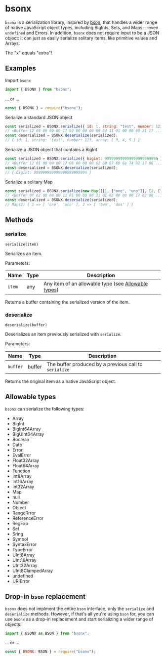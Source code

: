 # bsonx

`bsonx` is a serialization library, inspired by [bson](https://www.npmjs.com/package/bson), that handles a wider range of native JavaScript object types, including BigInts, Sets, and Maps---even `undefined` and Errors. In addition, `bsonx` does not require input to be a JSON object: it can just as easily serialize solitary items, like primitive values and Arrays.

The "x" equals "extra"!

## Examples

Import `bsonx`
```js
import { BSONX } from "bsonx";
```
... or ...
```js
const { BSONX } = require("bsonx");
```

Serialize a standard JSON object
```js
const serialized = BSONX.serialize({ id: 1, string: "test", number: 123, array: [3, 4, 5] });
// <Buffer 12 04 00 00 00 17 02 00 00 00 69 64 11 01 00 00 00 31 17 ... >
const deserialized = BSONX.deserialize(serialized);
// { id: 1, string: 'test', number: 123, array: [ 3, 4, 5 ] }
```

Serialize a JSON object that contains a BigInt
```js
const serialized = BSONX.serialize({ bigint: 99999999999999999999999n });
// <Buffer 12 01 00 00 00 17 06 00 00 00 62 69 67 69 6e 74 02 17 00 ... >
const deserialized = BSONX.deserialize(serialized);
// { bigint: 99999999999999999999999n }
```

Serialize a solitary Map
```js
const serialized = BSONX.serialize(new Map([[1, ["one", "uno"]], [2, ["two", "dos"]]]));
// <Buffer 0f 02 00 00 00 11 01 00 00 00 31 01 02 00 00 00 17 03 00 ... >
const deserialized = BSONX.deserialize(serialized);
// Map(2) { 1 => [ 'one', 'uno' ], 2 => [ 'two', 'dos' ] }
```

## Methods

### serialize

`serialize(item)`

Serializes an item.

Parameters:

Name|Type|Description
----|----|-----------
`item`|any|Any item of an allowable type (see [Allowable types](#allowable-types))

Returns a buffer containing the serialized version of the item.

### deserialize

`deserialize(buffer)`

Deserializes an item previously serialized with `serialize`.

Parameters:

Name|Type|Description
----|----|-----------
`buffer`|buffer|The buffer produced by a previous call to `serialize`

Returns the original item as a native JavaScript object.

## Allowable types

`bsonx` can serialize the following types:
 - Array
 - BigInt
 - BigInt64Array
 - BigUInt64Array
 - Boolean
 - Date
 - Error
 - EvalError
 - Float32Array
 - Float64Array
 - Function
 - Int8Array
 - Int16Array
 - Int32Array
 - Map
 - null
 - Number
 - Object
 - RangeRrror
 - ReferenceError
 - RegExp
 - Set
 - Sring
 - Symbol
 - SyntaxError
 - TypeError
 - UInt8Array
 - UInt16Array
 - UInt32Array
 - UInt8ClampedArray
 - undefined
 - URIError

 ## Drop-in `bson` replacement

 `bsonx` does not implment the entire `bson` interface, only the `serialize` and `deserialize` methods. However, if that's all you're using `bson` for, you can use `bsonx` as a drop-in replacement and start serializing a wider range of objects:

 ```js
 import { BSONX as BSON } from "bsonx";
 ```
 ... or ...
 ```js
 const { BSONX: BSON } = require("bsonx");
 ```